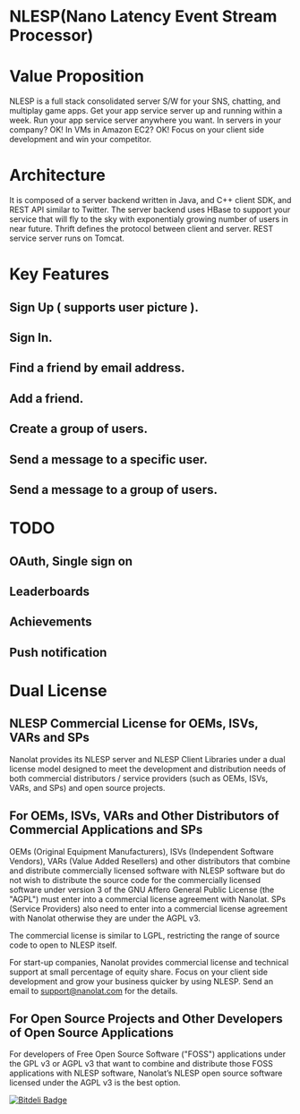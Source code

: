 NLESP(Nano Latency Event Stream Processor)
=====
# Value Proposition
NLESP is a full stack consolidated server S/W for your SNS, chatting, and multiplay game apps.
Get your app service server up and running within a week. 
Run your app service server anywhere you want. In servers in your company? OK! In VMs in Amazon EC2? OK!
Focus on your client side development and win your competitor.

# Architecture
It is composed of a server backend written in Java, and C++ client SDK, and REST API similar to Twitter.
The server backend uses HBase to support your service that will fly to the sky with exponentialy growing number of users in near future.
Thrift defines the protocol between client and server. REST service server runs on Tomcat.

# Key Features
## Sign Up ( supports user picture ).
## Sign In.
## Find a friend by email address.
## Add a friend. 
## Create a group of users.
## Send a message to a specific user.
## Send a message to a group of users.
 
# TODO
## OAuth, Single sign on
## Leaderboards
## Achievements
## Push notification

# Dual License
## NLESP Commercial License for OEMs, ISVs, VARs and SPs
 
Nanolat provides its NLESP server and NLESP Client Libraries under a dual license model designed to meet the development and distribution needs of both commercial distributors / service providers (such as OEMs, ISVs, VARs, and SPs) and open source projects.
 
## For OEMs, ISVs, VARs and Other Distributors of Commercial Applications and SPs

OEMs (Original Equipment Manufacturers), ISVs (Independent Software Vendors), VARs (Value Added Resellers) and other distributors that combine and distribute commercially licensed software with NLESP software but do not wish to distribute the source code for the commercially licensed software under version 3 of the GNU Affero General Public License (the "AGPL") must enter into a commercial license agreement with Nanolat.
SPs (Service Providers) also need to enter into a commercial license agreement with Nanolat otherwise they are under the AGPL v3.

The commercial license is similar to LGPL, restricting the range of source code to open to NLESP itself.

For start-up companies, Nanolat provides commercial license and technical support at small percentage of equity share. 
Focus on your client side development and grow your business quicker by using NLESP. 
Send an email to support@nanolat.com for the details.

## For Open Source Projects and Other Developers of Open Source Applications
 
For developers of Free Open Source Software ("FOSS") applications under the GPL v3 or AGPL v3 that want to combine and distribute those FOSS applications with NLESP software, Nanolat’s NLESP open source software licensed under the AGPL v3 is the best option.


[![Bitdeli Badge](https://d2weczhvl823v0.cloudfront.net/Kangmo/nlesp/trend.png)](https://bitdeli.com/free "Bitdeli Badge")

